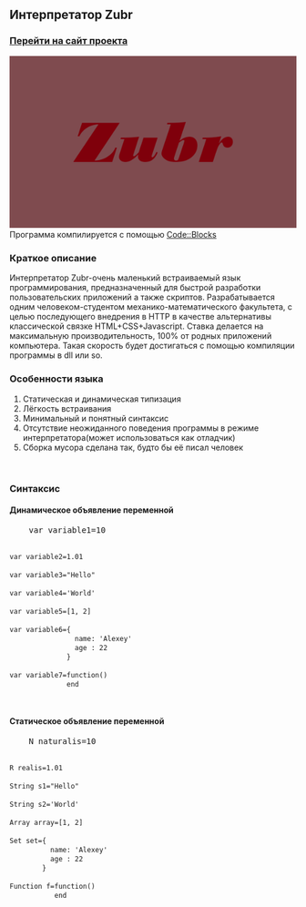 <meta charset="utf-8">

<h2>Интерпретатор Zubr</h2>
<h3><a href="zubr-alexeyborisenko.rhcloud.com">Перейти на сайт проекта</a></h3>
<img src="https://github.com/Alexey1994/Zubr/blob/master/logo.png"><br>
Программа компилируется с помощью <a href="http://www.codeblocks.org/downloads/26">Code::Blocks</a>
<br>

<h3>Краткое описание</h3>
Интерпретатор Zubr-очень маленький встраиваемый язык программирования, предназначенный для быстрой разработки пользовательских приложений а также скриптов. Разрабатывается одним человеком-студентом механико-математического факультета, с целью последующего внедрения в HTTP в качестве альтернативы классической связке HTML+CSS+Javascript. Ставка делается на максимальную производительность, 100% от родных приложений компьютера. Такая скорость будет достигаться с помощью компиляции программы в dll или so.
<br>

<h3>Особенности языка</h3>
<ol>
	<li>Статическая и динамическая типизация</li>
	<li>Лёгкость встраивания</li>
	<li>Минимальный и понятный синтаксис</li>
	<li>Отсутствие неожиданного поведения программы в режиме интерпретатора(может использоваться как отладчик)</li>
	<li>Сборка мусора сделана так, будто бы её писал человек</li>
</ol>
<br>

<h3>Синтаксис</h3>
<h4>Динамическое объявление переменной</h4>
<pre>
	var variable1=10

	var variable2=1.01

	var variable3="Hello"

	var variable4='World'

	var variable5=[1, 2]

	var variable6={
	                name: 'Alexey'
	                age : 22
	              }

	var variable7=function()
	              end
</pre>

<h4>Статическое объявление переменной</h4>
<pre>
	N naturalis=10

	R realis=1.01

	String s1="Hello"

	String s2='World'

	Array array=[1, 2]

	Set set={
	          name: 'Alexey'
	          age : 22
	        }

	Function f=function()
	           end
</pre>
